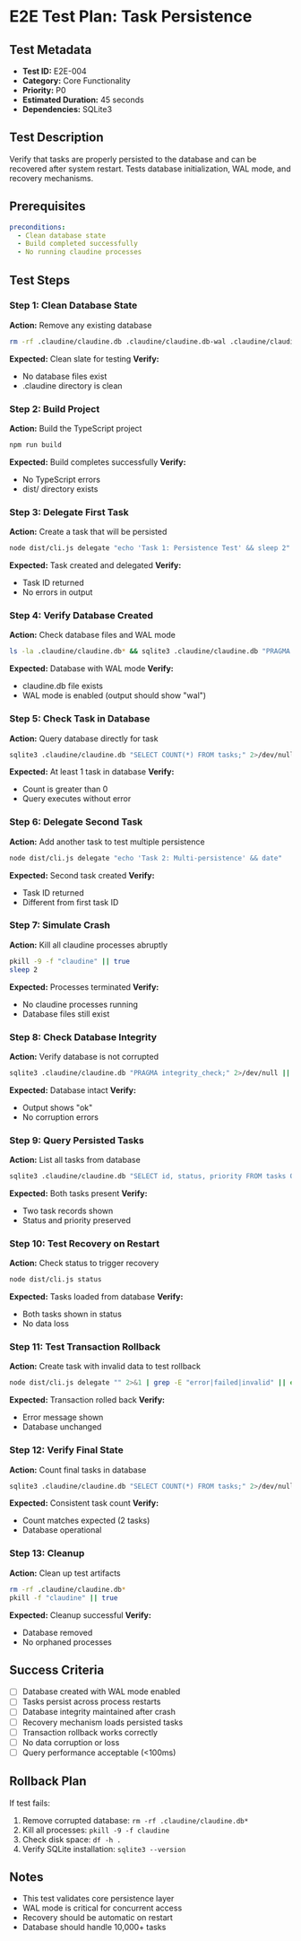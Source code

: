 # E2E Test Plan: Task Persistence

## Test Metadata
- **Test ID:** E2E-004
- **Category:** Core Functionality
- **Priority:** P0
- **Estimated Duration:** 45 seconds
- **Dependencies:** SQLite3

## Test Description
Verify that tasks are properly persisted to the database and can be recovered after system restart. Tests database initialization, WAL mode, and recovery mechanisms.

## Prerequisites
```yaml
preconditions:
  - Clean database state
  - Build completed successfully
  - No running claudine processes
```

## Test Steps

### Step 1: Clean Database State
**Action:** Remove any existing database
```bash
rm -rf .claudine/claudine.db .claudine/claudine.db-wal .claudine/claudine.db-shm
```
**Expected:** Clean slate for testing
**Verify:**
- No database files exist
- .claudine directory is clean

### Step 2: Build Project
**Action:** Build the TypeScript project
```bash
npm run build
```
**Expected:** Build completes successfully
**Verify:**
- No TypeScript errors
- dist/ directory exists

### Step 3: Delegate First Task
**Action:** Create a task that will be persisted
```bash
node dist/cli.js delegate "echo 'Task 1: Persistence Test' && sleep 2" --priority P0
```
**Expected:** Task created and delegated
**Verify:**
- Task ID returned
- No errors in output

### Step 4: Verify Database Created
**Action:** Check database files and WAL mode
```bash
ls -la .claudine/claudine.db* && sqlite3 .claudine/claudine.db "PRAGMA journal_mode;" 2>/dev/null || echo "Database check failed"
```
**Expected:** Database with WAL mode
**Verify:**
- claudine.db file exists
- WAL mode is enabled (output should show "wal")

### Step 5: Check Task in Database
**Action:** Query database directly for task
```bash
sqlite3 .claudine/claudine.db "SELECT COUNT(*) FROM tasks;" 2>/dev/null || echo "0"
```
**Expected:** At least 1 task in database
**Verify:**
- Count is greater than 0
- Query executes without error

### Step 6: Delegate Second Task
**Action:** Add another task to test multiple persistence
```bash
node dist/cli.js delegate "echo 'Task 2: Multi-persistence' && date"
```
**Expected:** Second task created
**Verify:**
- Task ID returned
- Different from first task ID

### Step 7: Simulate Crash
**Action:** Kill all claudine processes abruptly
```bash
pkill -9 -f "claudine" || true
sleep 2
```
**Expected:** Processes terminated
**Verify:**
- No claudine processes running
- Database files still exist

### Step 8: Check Database Integrity
**Action:** Verify database is not corrupted
```bash
sqlite3 .claudine/claudine.db "PRAGMA integrity_check;" 2>/dev/null || echo "integrity check failed"
```
**Expected:** Database intact
**Verify:**
- Output shows "ok"
- No corruption errors

### Step 9: Query Persisted Tasks
**Action:** List all tasks from database
```bash
sqlite3 .claudine/claudine.db "SELECT id, status, priority FROM tasks ORDER BY createdAt;" 2>/dev/null || echo "Query failed"
```
**Expected:** Both tasks present
**Verify:**
- Two task records shown
- Status and priority preserved

### Step 10: Test Recovery on Restart
**Action:** Check status to trigger recovery
```bash
node dist/cli.js status
```
**Expected:** Tasks loaded from database
**Verify:**
- Both tasks shown in status
- No data loss

### Step 11: Test Transaction Rollback
**Action:** Create task with invalid data to test rollback
```bash
node dist/cli.js delegate "" 2>&1 | grep -E "error|failed|invalid" || echo "No error detected"
```
**Expected:** Transaction rolled back
**Verify:**
- Error message shown
- Database unchanged

### Step 12: Verify Final State
**Action:** Count final tasks in database
```bash
sqlite3 .claudine/claudine.db "SELECT COUNT(*) FROM tasks;" 2>/dev/null
```
**Expected:** Consistent task count
**Verify:**
- Count matches expected (2 tasks)
- Database operational

### Step 13: Cleanup
**Action:** Clean up test artifacts
```bash
rm -rf .claudine/claudine.db*
pkill -f "claudine" || true
```
**Expected:** Cleanup successful
**Verify:**
- Database removed
- No orphaned processes

## Success Criteria
- [ ] Database created with WAL mode enabled
- [ ] Tasks persist across process restarts
- [ ] Database integrity maintained after crash
- [ ] Recovery mechanism loads persisted tasks
- [ ] Transaction rollback works correctly
- [ ] No data corruption or loss
- [ ] Query performance acceptable (<100ms)

## Rollback Plan
If test fails:
1. Remove corrupted database: `rm -rf .claudine/claudine.db*`
2. Kill all processes: `pkill -9 -f claudine`
3. Check disk space: `df -h .`
4. Verify SQLite installation: `sqlite3 --version`

## Notes
- This test validates core persistence layer
- WAL mode is critical for concurrent access
- Recovery should be automatic on restart
- Database should handle 10,000+ tasks